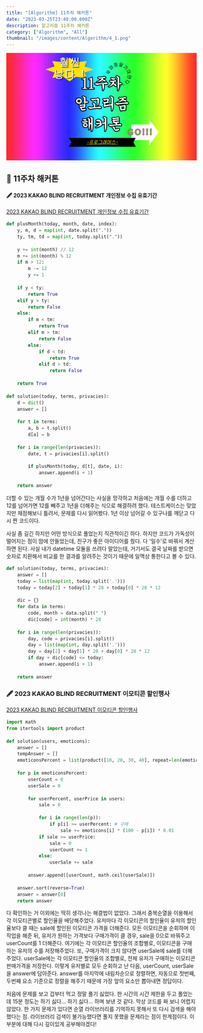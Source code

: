```yaml
---
title: "[Algorithm] 11주차 해커톤"
date: "2023-03-25T23:40:00.000Z"
description: 알고리즘 11주차 해커톤
category: ["Algorithm", "All"]
thumbnail: "/images/content/Algorithm/4_1.png"
---
```


![Thumbnail](./1.png)

## 🌱 11주차 해커톤

#### 🖋 2023 KAKAO BLIND RECRUITMENT 개인정보 수집 유효기간

[2023 KAKAO BLIND RECRUITMENT 개인정보 수집 유효기간](https://school.programmers.co.kr/learn/courses/30/lessons/150370?language=python3)

```python
def plusMonth(today, month, date, index):
    y, m, d = map(int, date.split("."))
    ty, tm, td = map(int, today.split("."))

    y += int(month) // 12
    m += int(month) % 12
    if m > 12:
        m -= 12
        y += 1

    if y < ty:
        return True
    elif y > ty:
        return False
    else:
        if m < tm:
            return True
        elif m > tm:
            return False
        else:
            if d < td:
                return True
            elif d > td:
                return False

    return True

def solution(today, terms, privacies):
    d = dict()
    answer = []

    for t in terms:
        a, b = t.split()
        d[a] = b

    for i in range(len(privacies)):
        date, t = privacies[i].split()

        if plusMonth(today, d[t], date, i):
            answer.append(i + 1)

    return answer
```

더할 수 있는 개월 수가 1년을 넘어간다는 사실을 망각하고 처음에는 개월 수를 더하고 12를 넘어가면 12를 빼주고 1년을 더해주는 식으로 해결하려 했다. 테스트케이스는 맞았지만 채점해보니 틀려서, 문제를 다시 읽어봤다. 1년 이상 넘어갈 수 있구나를 깨닫고 다시 짠 코드이다.

사실 좀 길긴 하지만 어떤 방식으로 풀었는지 직관적이긴 하다. 하지만 코드가 가독성이 떨어지는 점이 맘에 안들었는데, 친구가 좋은 아이디어를 줬다. 다 '일수'로 바꿔서 계산하면 된다. 사실 내가 datetime 모듈을 쓰려다 말았는데, 거기서도 결국 날짜를 받으면 숫자로 치환해서 비교를 한 결과를 알려주는 것이기 때문에 일맥상 통한다고 볼 수 있다.

```python
def solution(today, terms, privacies):
    answer = []
    today = list(map(int, today.split('.')))
    today = today[2] + today[1] * 28 + today[0] * 28 * 12

    dic = {}
    for data in terms:
        code, month = data.split(" ")
        dic[code] = int(month) * 28

    for i in range(len(privacies)):
        day, code = privacies[i].split()
        day = list(map(int, day.split('.')))
        day = day[2] + day[1] * 28 + day[0] * 28 * 12
        if day + dic[code] <= today:
            answer.append(i + 1)

    return answer
```

### 🖋 2023 KAKAO BLIND RECRUITMENT 이모티콘 할인행사

[2023 KAKAO BLIND RECRUITMENT 이모티콘 할인행사](https://school.programmers.co.kr/learn/courses/30/lessons/150368?language=python3)

```python
import math
from itertools import product

def solution(users, emoticons):
    answer = []
    tempAnswer = []
    emoticonsPercent = list(product([10, 20, 30, 40], repeat=len(emoticons)))

    for p in emoticonsPercent:
        userCount = 0
        userSale = 0

        for userPercent, userPrice in users:
            sale = 0

            for i in range(len(p)):
                if p[i] >= userPercent: # 구매
                    sale += emoticons[i] * (100 - p[i]) * 0.01
            if sale >= userPrice:
                sale = 0
                userCount += 1
            else:
                userSale += sale

        answer.append([userCount, math.ceil(userSale)])

    answer.sort(reverse=True)
    answer = answer[0]
    return answer
```

다 확인하는 거 이외에는 딱히 생각나는 해결법이 없었다. 그래서 중복순열을 이용해서 각 이모티콘별로 할인율을 배당해주었다. 유저마다 각 이모티콘의 할인율이 유저의 할인율보다 클 때는 sale에 할인된 이모티콘 가격을 더해준다. 모든 이모티콘을 순회하며 이 작업을 해준 뒤, 유저가 원하는 가격보다 구매가격이 클 경우, sale을 0으로 바꿔주고 userCount를 1 더해준다. 여기에는 각 이모티콘 할인율의 조합별로, 이모티콘을 구매하는 유저의 수를 저장해주었다. 또, 구매가격이 크지 않다면 userSale에 sale를 더해주었다. userSale에는 각 이모티콘 할인율의 조합별로, 전체 유저가 구매하는 이모티콘 판매가격을 저장한다. 이렇게 유저별로 모두 순회하고 난 다음, userCount, userSale을 answer에 담아준다. answer를 마지막에 내림차순으로 정렬하면, 자동으로 첫번째, 두번째 요소 기준으로 정렬을 해주기 때문에 가장 앞의 요소만 뽑아내면 정답이다.

처음에 문제를 보고 겁부터 먹고 정말 풀기 싫었다. 한 시간의 시간 제한을 두고 풀었는데 15분 정도는 하기 싫다... 하기 싫다... 하며 보낸 것 같다. 막상 코드를 짜 보니 어렵지 않았다. 한 가지 문제가 있다면 순열 라이브러리를 기억하지 못해서 또 다시 검색을 해야했다는 점. 라이브러리 검색이 불가능했다면 풀지 못했을 문제라는 점이 한계점이다. 이 부분에 대해 다시 깊이있게 공부해야겠다!
